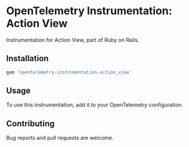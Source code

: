# OpenTelemetry Instrumentation: Action View

Instrumentation for Action View, part of Ruby on Rails.

## Installation

```ruby
gem 'opentelemetry-instrumentation-action_view'
```

## Usage

To use this instrumentation, add it to your OpenTelemetry configuration.

## Contributing

Bug reports and pull requests are welcome.
